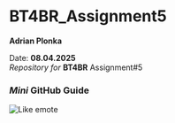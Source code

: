 # BT4BR_Assignment5 

**Adrian Plonka**

Date: **08.04.2025**   
*Repository for* **BT4BR** Assignment#5


### *Mini* GitHub Guide

![Like emote](/like.jpg)

